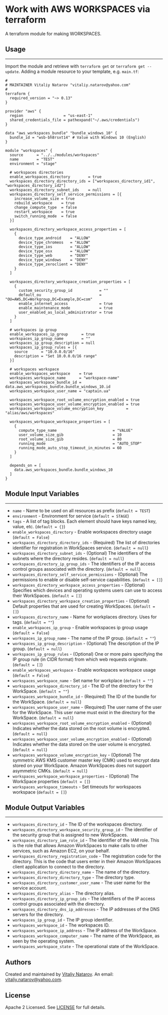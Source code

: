# Work with AWS WORKSPACES via terraform

A terraform module for making WORKSPACES.


## Usage
----------------------
Import the module and retrieve with ```terraform get``` or ```terraform get --update```. Adding a module resource to your template, e.g. `main.tf`:

```
#
# MAINTAINER Vitaliy Natarov "vitaliy.natarov@yahoo.com"
#
terraform {
  required_version = "~> 0.13"
}

provider "aws" {
  region                  = "us-east-1"
  shared_credentials_file = pathexpand("~/.aws/credentials")
}

data "aws_workspaces_bundle" "bundle_windows_10" {
  bundle_id = "wsb-bh8rsxt14" # Value with Windows 10 (English)
}

module "workspaces" {
  source      = "../../modules/workspaces"
  name        = "TEST"
  environment = "stage"

  # workspaces directories
  enable_workspaces_directory        = true
  workspaces_directory_directory_ids = ["workspaces_directory_id1", "workspaces_directory_id2"]
  workspaces_directory_subnet_ids    = null
  workspaces_directory_self_service_permissions = [{
    increase_volume_size = true
    rebuild_workspace    = true
    change_compute_type  = false
    restart_workspace    = true
    switch_running_mode  = false
  }]

  workspaces_directory_workspace_access_properties = [
    {
      device_type_android    = "ALLOW"
      device_type_chromeos   = "ALLOW"
      device_type_ios        = "ALLOW"
      device_type_osx        = "ALLOW"
      device_type_web        = "DENY"
      device_type_windows    = "DENY"
      device_type_zeroclient = "DENY"
    }
  ]

  workspaces_directory_workspace_creation_properties = [
    {
      custom_security_group_id            = ""
      default_ou                          = "OU=AWS,DC=Workgroup,DC=Example,DC=com"
      enable_internet_access              = true
      enable_maintenance_mode             = true
      user_enabled_as_local_administrator = true
    }
  ]

  # workspaces ip group
  enable_workspaces_ip_group      = true
  workspaces_ip_group_name        = ""
  workspaces_ip_group_description = null
  workspaces_ip_group_rules = [{
    source      = "10.0.0.0/16"
    description = "Set 10.0.0.0/16 range"
  }]

  # workspaces workspace
  enable_workspaces_workspace    = true
  workspaces_workspace_name      = "workspace-name"
  workspaces_workspace_bundle_id = data.aws_workspaces_bundle.bundle_windows_10.id
  workspaces_workspace_user_name = "captain.ua"

  workspaces_workspace_root_volume_encryption_enabled = true
  workspaces_workspace_user_volume_encryption_enabled = true
  workspaces_workspace_volume_encryption_key          = "alias/aws/workspaces"

  workspaces_workspace_workspace_properties = [
    {
      compute_type_name                         = "VALUE"
      user_volume_size_gib                      = 10
      root_volume_size_gib                      = 80
      running_mode                              = "AUTO_STOP"
      running_mode_auto_stop_timeout_in_minutes = 60
    }
  ]

  depends_on = [
    data.aws_workspaces_bundle.bundle_windows_10
  ]
}
```

## Module Input Variables
----------------------
- `name` - Name to be used on all resources as prefix (`default = TEST`)
- `environment` - Environment for service (`default = STAGE`)
- `tags` - A list of tag blocks. Each element should have keys named key, value, etc. (`default = {}`)
- `enable_workspaces_directory` - Enable workspaces directory usage (`default = False`)
- `workspaces_directory_directory_ids` - (Required) The list of directories identifier for registration in WorkSpaces service. (`default = null`)
- `workspaces_directory_subnet_ids` - (Optional) The identifiers of the subnets where the directory resides. (`default = null`)
- `workspaces_directory_ip_group_ids` - The identifiers of the IP access control groups associated with the directory. (`default = null`)
- `workspaces_directory_self_service_permissions` - (Optional) The permissions to enable or disable self-service capabilities. (`default = []`)
- `workspaces_directory_workspace_access_properties` - (Optional) Specifies which devices and operating systems users can use to access their WorkSpaces. (`default = []`)
- `workspaces_directory_workspace_creation_properties` - (Optional) Default properties that are used for creating WorkSpaces. (`default = []`)
- `workspaces_directory_name` - Name for workplaces directory. Uses for tags. (`default = ""`)
- `enable_workspaces_ip_group` - Enable workspaces ip group usage (`default = False`)
- `workspaces_ip_group_name` - The name of the IP group. (`default = ""`)
- `workspaces_ip_group_description` - (Optional) The description of the IP group. (`default = null`)
- `workspaces_ip_group_rules` - (Optional) One or more pairs specifying the IP group rule (in CIDR format) from which web requests originate. (`default = []`)
- `enable_workspaces_workspace` - Enable workspaces workspace usage (`default = False`)
- `workspaces_workspace_name` - Set name for workplace (`default = ""`)
- `workspaces_workspace_directory_id` - The ID of the directory for the WorkSpace. (`default = ""`)
- `workspaces_workspace_bundle_id` - (Required) The ID of the bundle for the WorkSpace. (`default = null`)
- `workspaces_workspace_user_name` - (Required) The user name of the user for the WorkSpace. This user name must exist in the directory for the WorkSpace. (`default = null`)
- `workspaces_workspace_root_volume_encryption_enabled` - (Optional) Indicates whether the data stored on the root volume is encrypted. (`default = null`)
- `workspaces_workspace_user_volume_encryption_enabled` - (Optional) Indicates whether the data stored on the user volume is encrypted. (`default = null`)
- `workspaces_workspace_volume_encryption_key` - (Optional) The symmetric AWS KMS customer master key (CMK) used to encrypt data stored on your WorkSpace. Amazon WorkSpaces does not support asymmetric CMKs. (`default = null`)
- `workspaces_workspace_workspace_properties` - (Optional) The WorkSpace properties (`default = []`)
- `workspaces_workspace_timeouts` - Set timeouts for workspaces workspace (`default = []`)

## Module Output Variables
----------------------
- `workspaces_directory_id` - The ID of the workspaces directory.
- `workspaces_directory_workspace_security_group_id` - The identifier of the security group that is assigned to new WorkSpaces.
- `workspaces_directory_iam_role_id` - The identifier of the IAM role. This is the role that allows Amazon WorkSpaces to make calls to other services, such as Amazon EC2, on your behalf.
- `workspaces_directory_registration_code` - The registration code for the directory. This is the code that users enter in their Amazon WorkSpaces client application to connect to the directory.
- `workspaces_directory_directory_name` - The name of the directory.
- `workspaces_directory_directory_type` -  The directory type.
- `workspaces_directory_customer_user_name` - The user name for the service account.
- `workspaces_directory_alias` - The directory alias.
- `workspaces_directory_ip_group_ids` - The identifiers of the IP access control groups associated with the directory.
- `workspaces_directory_dns_ip_addresses` - The IP addresses of the DNS servers for the directory.
- `workspaces_ip_group_id` - The IP group identifier.
- `workspaces_workspace_id` - The workspaces ID.
- `workspaces_workspace_ip_address` - The IP address of the WorkSpace.
- `workspaces_workspace_computer_name` - The name of the WorkSpace, as seen by the operating system.
- `workspaces_workspace_state` - The operational state of the WorkSpace.


## Authors

Created and maintained by [Vitaliy Natarov](https://github.com/SebastianUA). An email: [vitaliy.natarov@yahoo.com](vitaliy.natarov@yahoo.com).

## License

Apache 2 Licensed. See [LICENSE](https://github.com/SebastianUA/terraform/blob/master/LICENSE) for full details.
